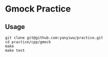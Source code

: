 # Gmock Practice

## Usage

```
git clone git@github.com:yanyiwu/practice.git
cd practice/cpp/gmock
make
make test
```
